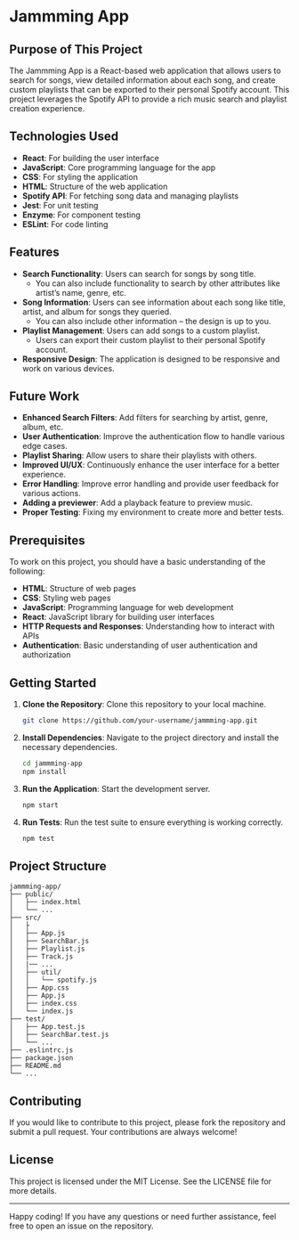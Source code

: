 # Jammming App

## Purpose of This Project

The Jammming App is a React-based web application that allows users to search for songs, view detailed information about each song, and create custom playlists that can be exported to their personal Spotify account. This project leverages the Spotify API to provide a rich music search and playlist creation experience.

## Technologies Used

- **React**: For building the user interface
- **JavaScript**: Core programming language for the app
- **CSS**: For styling the application
- **HTML**: Structure of the web application
- **Spotify API**: For fetching song data and managing playlists
- **Jest**: For unit testing
- **Enzyme**: For component testing
- **ESLint**: For code linting

## Features

- **Search Functionality**: Users can search for songs by song title.
  - You can also include functionality to search by other attributes like artist’s name, genre, etc.
- **Song Information**: Users can see information about each song like title, artist, and album for songs they queried.
  - You can also include other information – the design is up to you.
- **Playlist Management**: Users can add songs to a custom playlist.
  - Users can export their custom playlist to their personal Spotify account.
- **Responsive Design**: The application is designed to be responsive and work on various devices.

## Future Work

- **Enhanced Search Filters**: Add filters for searching by artist, genre, album, etc.
- **User Authentication**: Improve the authentication flow to handle various edge cases.
- **Playlist Sharing**: Allow users to share their playlists with others.
- **Improved UI/UX**: Continuously enhance the user interface for a better experience.
- **Error Handling**: Improve error handling and provide user feedback for various actions.
- **Adding a previewer**: Add a playback feature to preview music.
- **Proper Testing**: Fixing my environment to create more and better tests.

## Prerequisites

To work on this project, you should have a basic understanding of the following:

- **HTML**: Structure of web pages
- **CSS**: Styling web pages
- **JavaScript**: Programming language for web development
- **React**: JavaScript library for building user interfaces
- **HTTP Requests and Responses**: Understanding how to interact with APIs
- **Authentication**: Basic understanding of user authentication and authorization

## Getting Started

1. **Clone the Repository**: Clone this repository to your local machine.
   ```sh
   git clone https://github.com/your-username/jammming-app.git
   ```
2. **Install Dependencies**: Navigate to the project directory and install the necessary dependencies.
   ```sh
   cd jammming-app
   npm install
   ```
3. **Run the Application**: Start the development server.
   ```sh
   npm start
   ```
4. **Run Tests**: Run the test suite to ensure everything is working correctly.
   ```sh
   npm test
   ```

## Project Structure

```
jammming-app/
├── public/
│   ├── index.html
│   └── ...
├── src/
│   ├
│   ├── App.js
│   ├── SearchBar.js
│   ├── Playlist.js
│   ├── Track.js
│   |── ...
│   ├── util/
│   │   └── spotify.js
│   ├── App.css
│   ├── App.js
│   ├── index.css
│   └── index.js
├── test/
│   ├── App.test.js
│   ├── SearchBar.test.js
│   └── ...
├── .eslintrc.js
├── package.json
├── README.md
└── ...
```


## Contributing

If you would like to contribute to this project, please fork the repository and submit a pull request. Your contributions are always welcome!

## License

This project is licensed under the MIT License. See the LICENSE file for more details.

---

Happy coding! If you have any questions or need further assistance, feel free to open an issue on the repository.
